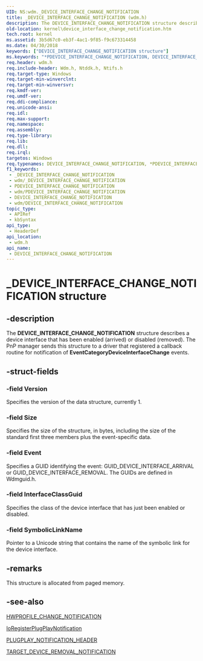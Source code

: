 ```yaml
---
UID: NS:wdm._DEVICE_INTERFACE_CHANGE_NOTIFICATION
title: _DEVICE_INTERFACE_CHANGE_NOTIFICATION (wdm.h)
description: The DEVICE_INTERFACE_CHANGE_NOTIFICATION structure describes a device interface that has been enabled (arrived) or disabled (removed).
old-location: kernel\device_interface_change_notification.htm
tech.root: kernel
ms.assetid: 3b5d67c0-eb3f-4ac1-9f85-f9c673314458
ms.date: 04/30/2018
keywords: ["DEVICE_INTERFACE_CHANGE_NOTIFICATION structure"]
ms.keywords: "*PDEVICE_INTERFACE_CHANGE_NOTIFICATION, DEVICE_INTERFACE_CHANGE_NOTIFICATION, DEVICE_INTERFACE_CHANGE_NOTIFICATION structure [Kernel-Mode Driver Architecture], PDEVICE_INTERFACE_CHANGE_NOTIFICATION, PDEVICE_INTERFACE_CHANGE_NOTIFICATION structure pointer [Kernel-Mode Driver Architecture], _DEVICE_INTERFACE_CHANGE_NOTIFICATION, kernel.device_interface_change_notification, kstruct_a_43e52fa7-54ee-49bd-b822-4daf39ebcdc2.xml, wdm/DEVICE_INTERFACE_CHANGE_NOTIFICATION, wdm/PDEVICE_INTERFACE_CHANGE_NOTIFICATION"
req.header: wdm.h
req.include-header: Wdm.h, Ntddk.h, Ntifs.h
req.target-type: Windows
req.target-min-winverclnt: 
req.target-min-winversvr: 
req.kmdf-ver: 
req.umdf-ver: 
req.ddi-compliance: 
req.unicode-ansi: 
req.idl: 
req.max-support: 
req.namespace: 
req.assembly: 
req.type-library: 
req.lib: 
req.dll: 
req.irql: 
targetos: Windows
req.typenames: DEVICE_INTERFACE_CHANGE_NOTIFICATION, *PDEVICE_INTERFACE_CHANGE_NOTIFICATION
f1_keywords:
 - _DEVICE_INTERFACE_CHANGE_NOTIFICATION
 - wdm/_DEVICE_INTERFACE_CHANGE_NOTIFICATION
 - PDEVICE_INTERFACE_CHANGE_NOTIFICATION
 - wdm/PDEVICE_INTERFACE_CHANGE_NOTIFICATION
 - DEVICE_INTERFACE_CHANGE_NOTIFICATION
 - wdm/DEVICE_INTERFACE_CHANGE_NOTIFICATION
topic_type:
 - APIRef
 - kbSyntax
api_type:
 - HeaderDef
api_location:
 - wdm.h
api_name:
 - DEVICE_INTERFACE_CHANGE_NOTIFICATION
---
```


# _DEVICE_INTERFACE_CHANGE_NOTIFICATION structure


## -description

The <b>DEVICE_INTERFACE_CHANGE_NOTIFICATION</b> structure describes a device interface that has been enabled (arrived) or disabled (removed). The PnP manager sends this structure to a driver that registered a callback routine for notification of <b>EventCategoryDeviceInterfaceChange</b> events.

## -struct-fields

### -field Version

Specifies the version of the data structure, currently 1.

### -field Size

Specifies the size of the structure, in bytes, including the size of the standard first three members plus the event-specific data.

### -field Event

Specifies a GUID identifying the event:  GUID_DEVICE_INTERFACE_ARRIVAL or GUID_DEVICE_INTERFACE_REMOVAL. The GUIDs are defined in Wdmguid.h.

### -field InterfaceClassGuid

Specifies the class of the device interface that has just been enabled or disabled.

### -field SymbolicLinkName

Pointer to a Unicode string that contains the name of the symbolic link for the device interface.

## -remarks

This structure is allocated from paged memory.

## -see-also

<a href="https://docs.microsoft.com/windows-hardware/drivers/ddi/wdm/ns-wdm-_hwprofile_change_notification">HWPROFILE_CHANGE_NOTIFICATION</a>



<a href="https://docs.microsoft.com/windows-hardware/drivers/ddi/wdm/nf-wdm-ioregisterplugplaynotification">IoRegisterPlugPlayNotification</a>



<a href="https://docs.microsoft.com/windows-hardware/drivers/ddi/wdm/ns-wdm-_plugplay_notification_header">PLUGPLAY_NOTIFICATION_HEADER</a>



<a href="https://docs.microsoft.com/windows-hardware/drivers/ddi/wdm/ns-wdm-_target_device_removal_notification">TARGET_DEVICE_REMOVAL_NOTIFICATION</a>

